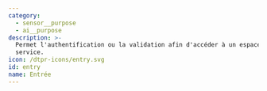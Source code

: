 ```yaml
---
category:
  - sensor__purpose
  - ai__purpose
description: >-
  Permet l'authentification ou la validation afin d'accéder à un espace ou à un
  service.
icon: /dtpr-icons/entry.svg
id: entry
name: Entrée
---
```


